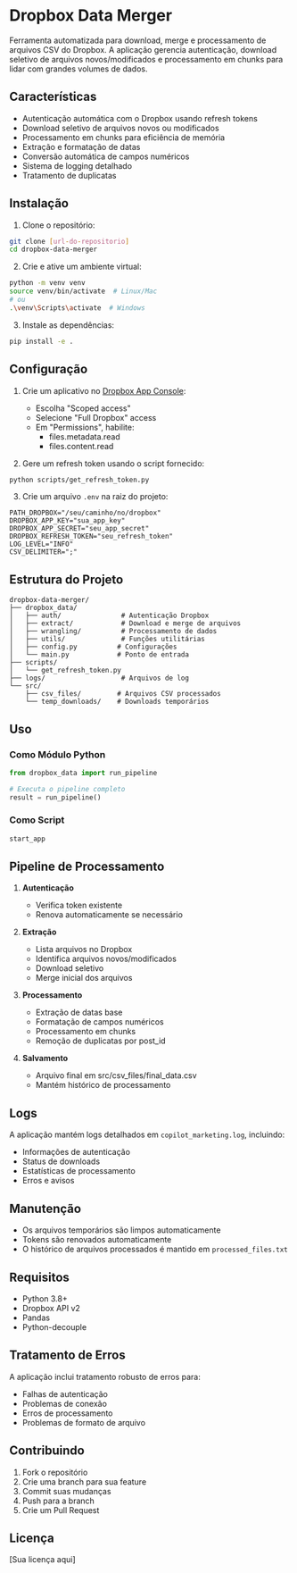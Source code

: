 # Dropbox Data Merger

Ferramenta automatizada para download, merge e processamento de arquivos CSV do Dropbox. A aplicação gerencia autenticação, download seletivo de arquivos novos/modificados e processamento em chunks para lidar com grandes volumes de dados.

## Características

- Autenticação automática com o Dropbox usando refresh tokens
- Download seletivo de arquivos novos ou modificados
- Processamento em chunks para eficiência de memória
- Extração e formatação de datas
- Conversão automática de campos numéricos
- Sistema de logging detalhado
- Tratamento de duplicatas

## Instalação

1. Clone o repositório:
```bash
git clone [url-do-repositorio]
cd dropbox-data-merger
```

2. Crie e ative um ambiente virtual:
```bash
python -m venv venv
source venv/bin/activate  # Linux/Mac
# ou
.\venv\Scripts\activate  # Windows
```

3. Instale as dependências:
```bash
pip install -e .
```

## Configuração

1. Crie um aplicativo no [Dropbox App Console](https://www.dropbox.com/developers/apps):
   - Escolha "Scoped access"
   - Selecione "Full Dropbox" access
   - Em "Permissions", habilite:
     - files.metadata.read
     - files.content.read

2. Gere um refresh token usando o script fornecido:
```bash
python scripts/get_refresh_token.py
```

3. Crie um arquivo `.env` na raiz do projeto:
```env
PATH_DROPBOX="/seu/caminho/no/dropbox"
DROPBOX_APP_KEY="sua_app_key"
DROPBOX_APP_SECRET="seu_app_secret"
DROPBOX_REFRESH_TOKEN="seu_refresh_token"
LOG_LEVEL="INFO"
CSV_DELIMITER=";"
```

## Estrutura do Projeto

```
dropbox-data-merger/
├── dropbox_data/
│   ├── auth/               # Autenticação Dropbox
│   ├── extract/            # Download e merge de arquivos
│   ├── wrangling/          # Processamento de dados
│   ├── utils/              # Funções utilitárias
│   ├── config.py          # Configurações
│   └── main.py            # Ponto de entrada
├── scripts/
│   └── get_refresh_token.py
├── logs/                   # Arquivos de log
└── src/
    ├── csv_files/         # Arquivos CSV processados
    └── temp_downloads/    # Downloads temporários
```

## Uso

### Como Módulo Python

```python
from dropbox_data import run_pipeline

# Executa o pipeline completo
result = run_pipeline()
```

### Como Script

```bash
start_app
```

## Pipeline de Processamento

1. **Autenticação**
   - Verifica token existente
   - Renova automaticamente se necessário

2. **Extração**
   - Lista arquivos no Dropbox
   - Identifica arquivos novos/modificados
   - Download seletivo
   - Merge inicial dos arquivos

3. **Processamento**
   - Extração de datas base
   - Formatação de campos numéricos
   - Processamento em chunks
   - Remoção de duplicatas por post_id

4. **Salvamento**
   - Arquivo final em src/csv_files/final_data.csv
   - Mantém histórico de processamento

## Logs

A aplicação mantém logs detalhados em `copilot_marketing.log`, incluindo:
- Informações de autenticação
- Status de downloads
- Estatísticas de processamento
- Erros e avisos

## Manutenção

- Os arquivos temporários são limpos automaticamente
- Tokens são renovados automaticamente
- O histórico de arquivos processados é mantido em `processed_files.txt`

## Requisitos

- Python 3.8+
- Dropbox API v2
- Pandas
- Python-decouple

## Tratamento de Erros

A aplicação inclui tratamento robusto de erros para:
- Falhas de autenticação
- Problemas de conexão
- Erros de processamento
- Problemas de formato de arquivo

## Contribuindo

1. Fork o repositório
2. Crie uma branch para sua feature
3. Commit suas mudanças
4. Push para a branch
5. Crie um Pull Request

## Licença

[Sua licença aqui]